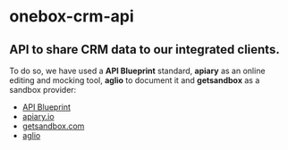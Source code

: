 # onebox-crm-api

## API to share CRM data to our integrated clients.

To do so, we have used a **API Blueprint** standard, **apiary** as an online editing and mocking tool, **aglio** to document it and **getsandbox** as a sandbox provider:
+ [API Blueprint](https://apiblueprint.org/)
+ [apiary.io](https://app.apiary.io/oneboxcrmapi)
+ [getsandbox.com](http://onebox-crm-api.getsandbox.com/)
+ [aglio](https://github.com/danielgtaylor/aglio)
